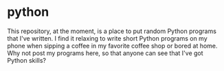 # python

This repository, at the moment, is a place to put random Python programs that I've written. I find it relaxing to write short Python programs on my phone when sipping a coffee in my favorite coffee shop or bored at home. Why not post my programs here, so that anyone can see that I've got Python skills?
